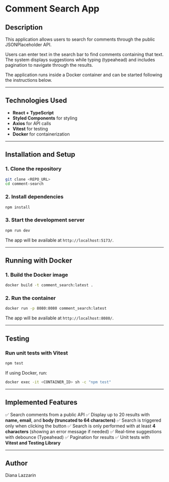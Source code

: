 # Comment Search App

## Description
This application allows users to search for comments through the public JSONPlaceholder API.

Users can enter text in the search bar to find comments containing that text. The system displays suggestions while typing (typeahead) and includes pagination to navigate through the results.

The application runs inside a Docker container and can be started following the instructions below.

---

## **Technologies Used**
- **React + TypeScript**
- **Styled Components** for styling
- **Axios** for API calls
- **Vitest** for testing
- **Docker** for containerization

---

## **Installation and Setup**
### **1. Clone the repository**
```sh
git clone <REPO_URL>
cd comment-search
```

### **2. Install dependencies**
```sh
npm install
```

### **3. Start the development server**
```sh
npm run dev
```
The app will be available at `http://localhost:5173/`.

---

## **Running with Docker**
### **1. Build the Docker image**
```sh
docker build -t comment_search:latest .
```

### **2. Run the container**
```sh
docker run -p 8080:8080 comment_search:latest
```
The app will be available at `http://localhost:8080/`.

---

## **Testing**
### **Run unit tests with Vitest**
```sh
npm test
```
If using Docker, run:
```sh
docker exec -it <CONTAINER_ID> sh -c "npm test"
```

---

## **Implemented Features**
✅ Search comments from a public API
✅ Display up to 20 results with **name, email**, and **body (truncated to 64 characters)**
✅ Search is triggered only when clicking the button
✅ Search is only performed with at least **4 characters** (showing an error message if needed)
✅ Real-time suggestions with debounce (Typeahead)
✅ Pagination for results
✅ Unit tests with **Vitest and Testing Library**

---

## **Author**
Diana Lazzarin

